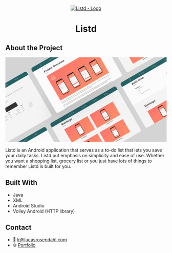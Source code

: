 <br />
<p align="center">
  <a href="#">
    <img src="https://github.com/Luchkiin/listd_v2/blob/master/images/listd-logo.png" alt="Listd - Logo" width="150" height="150">
  </a>
  <h1 align="center">Listd</h1>
</p>

## About the Project

<img src="https://github.com/Luchkiin/portfolio-v2/blob/master/images/og-images/listd.png" alt="Listd  - Project Overview" width="Auto" height="Auto">

Listd is an Android application that serves as a to-do list that lets you save your daily tasks. Listd put emphasis on simplicity and ease of use. Whether you want a shopping list, grocery list or you just have lots of things to remember Listd is built for you.



## Built With
* Java
* XML
* Android Studio
* Volley Android (HTTP library)

## Contact
* :email: <a href="mailto:lr@lucasrosendahl.com">lr@lucasrosendahl.com</a>
* :globe_with_meridians: <a href="https://lucasrosendahl.com" target="_blank">Portfolio</a>
